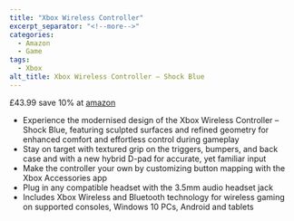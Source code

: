 ```yaml
---
title: "Xbox Wireless Controller"
excerpt_separator: "<!--more-->"
categories:
  - Amazon
  - Game
tags:
  - Xbox
alt_title: Xbox Wireless Controller – Shock Blue
---
```

£43.99 save 10% at [amazon](https://www.amazon.co.uk/Xbox-Wireless-Controller-Shock-Blue/dp/B087VMGP5G?ref_=Oct_DLandingS_D_be9c7015_60&smid=A3P5ROKL5A1OLE)
<!--more-->
<ul>
<li>Experience the modernised design of the Xbox Wireless Controller – Shock Blue, featuring sculpted surfaces and refined geometry for enhanced comfort and effortless control during gameplay</li>
<li>Stay on target with textured grip on the triggers, bumpers, and back case and with a new hybrid D-pad for accurate, yet familiar input</li>
<li>Make the controller your own by customizing button mapping with the Xbox Accessories app</li>
<li>Plug in any compatible headset with the 3.5mm audio headset jack</li>
<li>Includes Xbox Wireless and Bluetooth technology for wireless gaming on supported consoles, Windows 10 PCs, Android and tablets</li>
</ul>